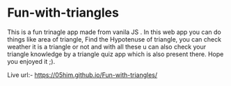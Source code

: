 # Fun-with-triangles
 This is a fun trinagle app made from vanila JS .
In this web app you can do things like area of triangle, Find the Hypotenuse of triangle, you can check weather it is a triangle or not and with all these u can also check your triangle knowledge by a triangle quiz app which is also present there.
Hope you enjoyed it ;).

Live url:- https://05him.github.io/Fun-with-triangles/


